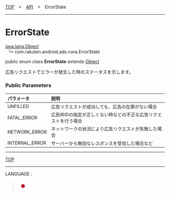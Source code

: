 [TOP](/README.md#top)　>　[API](./README.md)　>　ErrorState

---

# ErrorState

[java.lang.Object](https://developer.android.com/reference/java/lang/Object.html)<br>
&nbsp;&nbsp;&nbsp;↳&nbsp;com.rakuten.android.ads.runa.ErrorState

public enum class **ErrorState** extends [Object](https://developer.android.com/reference/java/lang/Object.html)<br>

広告リクエストでエラーが発生した時のステータスを示します。

### Public Parameters

|パラメータ|説明|
|:---|:---|
|UNFILLED|広告リクエストが成功しても、広告の在庫がない場合|
|FATAL_ERROR|広告枠IDの指定が正しくない時などの不正な広告リクエストを行う場合|
|NETWORK_ERROR|ネットワークの状況により広告リクエストが失敗した場合|
|INTERNAL_ERROR|サーバーから無効なレスポンスを受信した場合など|

---
[TOP](/README.md#top)

---
LANGUAGE :
> [![ja](/doc/lang/ja.png)](/doc/api/ErrorState.md)
